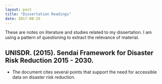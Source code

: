 ```yaml
---
layout: post
title: "Dissertation Readings"
date: 2017-08-25
---
```


These are notes on literature and studies related to my dissertation. I am using a pattern of questioning to extract the relevance of material.


 ## UNISDR. (2015). Sendai Framework for Disaster Risk Reduction 2015 - 2030.
* The document cites several points that support the need for accessible data on disaster risk reduction.
